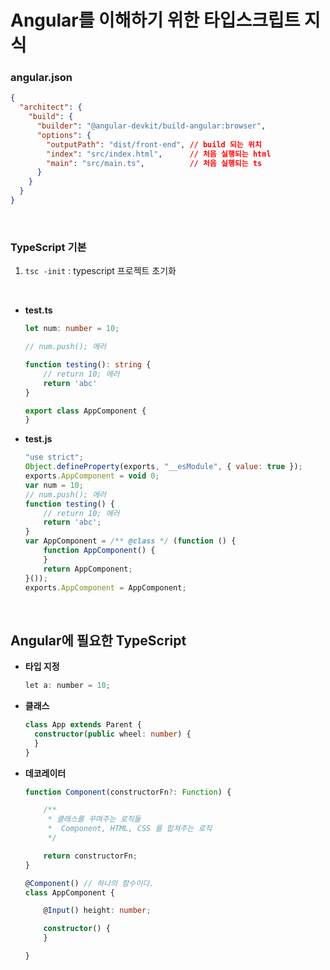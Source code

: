 # Angular를 이해하기 위한 타입스크립트 지식

### angular.json

```json
{
  "architect": {
    "build": {
      "builder": "@angular-devkit/build-angular:browser",
      "options": {
        "outputPath": "dist/front-end", // build 되는 위치
        "index": "src/index.html",      // 처음 실행되는 html
        "main": "src/main.ts",          // 처음 실행되는 ts
      }
    }
  }
}
```

<br>

### TypeScript 기본

1. `tsc -init` : typescript 프로젝트 초기화

<br>

* **test.ts**

  ```typescript
  let num: number = 10;
  
  // num.push(); 에러
  
  function testing(): string {
      // return 10; 에러
      return 'abc'
  }
  
  export class AppComponent {
  }
  ```

* **test.js**

  ```js
  "use strict";
  Object.defineProperty(exports, "__esModule", { value: true });
  exports.AppComponent = void 0;
  var num = 10;
  // num.push(); 에러
  function testing() {
      // return 10; 에러
      return 'abc';
  }
  var AppComponent = /** @class */ (function () {
      function AppComponent() {
      }
      return AppComponent;
  }());
  exports.AppComponent = AppComponent;
  ```

<br>

## Angular에 필요한 TypeScript

* **타입 지정**

  ```java
  let a: number = 10;
  ```

* **클래스**

  ```typescript
  class App extends Parent {  
    constructor(public wheel: number) {
    }
  }
  ```

* **데코레이터**

  ```typescript
  function Component(constructorFn?: Function) {
  
      /**
       * 클래스를 꾸며주는 로직들
       *  Component, HTML, CSS 를 합쳐주는 로직
       */
  
      return constructorFn;
  }
  
  @Component() // 하나의 함수이다.
  class AppComponent {
  
      @Input() height: number;
  
      constructor() {
      }
  
  }
  ```

  